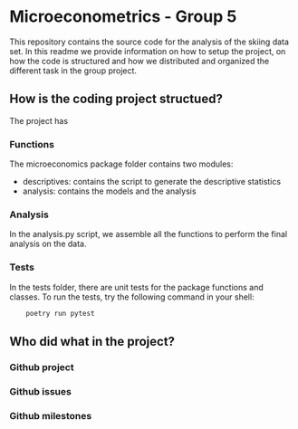 # Microeconometrics - Group 5

This repository contains the source code for the analysis of the skiing data set. In this readme we provide
information on how to setup the project, on how the code is structured and how we distributed and organized the
different task in the group project.

## How is the coding project structued?

The project has

### Functions

The microeconomics package folder contains two modules:

- descriptives: contains the script to generate the descriptive statistics
- analysis: contains the models and the analysis

### Analysis

In the analysis.py script, we assemble all the functions to perform the final analysis on the data.

### Tests

In the tests folder, there are unit tests for the package functions and classes. To run the tests, try the following
command in your shell:

```bash
    poetry run pytest
```

## Who did what in the project?

### Github project

### Github issues

### Github milestones
